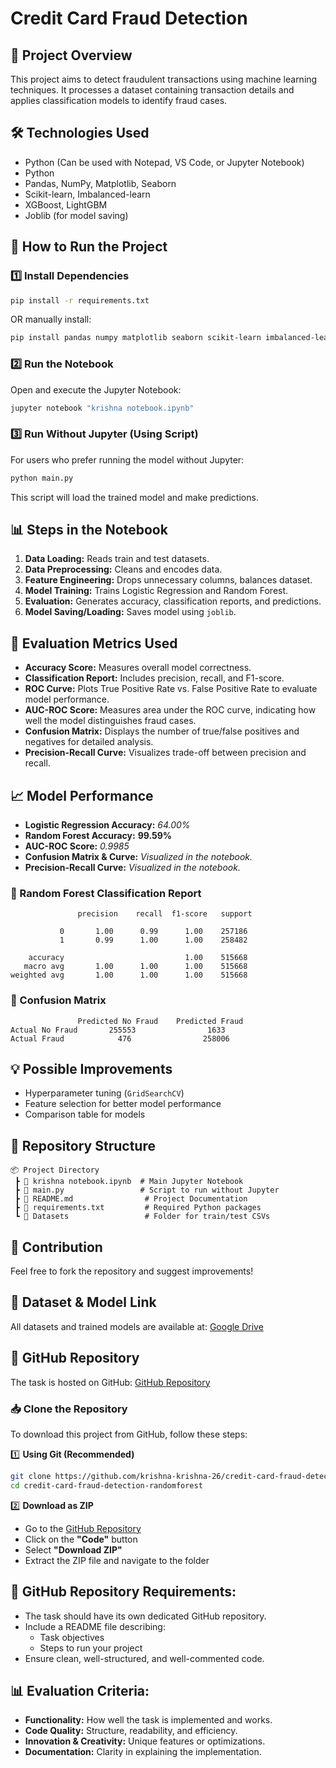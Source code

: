 # Credit Card Fraud Detection

## 📌 Project Overview
This project aims to detect fraudulent transactions using machine learning techniques. It processes a dataset containing transaction details and applies classification models to identify fraud cases.

## 🛠️ Technologies Used
- Python (Can be used with Notepad, VS Code, or Jupyter Notebook)
- Python
- Pandas, NumPy, Matplotlib, Seaborn
- Scikit-learn, Imbalanced-learn
- XGBoost, LightGBM
- Joblib (for model saving)

## 🚀 How to Run the Project
### 1️⃣ Install Dependencies
```sh
pip install -r requirements.txt
```
OR manually install:
```sh
pip install pandas numpy matplotlib seaborn scikit-learn imbalanced-learn xgboost lightgbm joblib
```

### 2️⃣ Run the Notebook
Open and execute the Jupyter Notebook:
```sh
jupyter notebook "krishna notebook.ipynb"
```

### 3️⃣ Run Without Jupyter (Using Script)
For users who prefer running the model without Jupyter:
```sh
python main.py
```
This script will load the trained model and make predictions.

## 📊 Steps in the Notebook
1. **Data Loading:** Reads train and test datasets.
2. **Data Preprocessing:** Cleans and encodes data.
3. **Feature Engineering:** Drops unnecessary columns, balances dataset.
4. **Model Training:** Trains Logistic Regression and Random Forest.
5. **Evaluation:** Generates accuracy, classification reports, and predictions.
6. **Model Saving/Loading:** Saves model using `joblib`.

## 📌 Evaluation Metrics Used
- **Accuracy Score:** Measures overall model correctness.
- **Classification Report:** Includes precision, recall, and F1-score.
- **ROC Curve:** Plots True Positive Rate vs. False Positive Rate to evaluate model performance.
- **AUC-ROC Score:** Measures area under the ROC curve, indicating how well the model distinguishes fraud cases.
- **Confusion Matrix:** Displays the number of true/false positives and negatives for detailed analysis.
- **Precision-Recall Curve:** Visualizes trade-off between precision and recall.

## 📈 Model Performance
- **Logistic Regression Accuracy:** _64.00%_
- **Random Forest Accuracy:** **99.59%**
- **AUC-ROC Score:** _0.9985_
- **Confusion Matrix & Curve:** _Visualized in the notebook._
- **Precision-Recall Curve:** _Visualized in the notebook._

### 🔹 Random Forest Classification Report
```
               precision    recall  f1-score   support

           0       1.00      0.99      1.00    257186
           1       0.99      1.00      1.00    258482

    accuracy                           1.00    515668
   macro avg       1.00      1.00      1.00    515668
weighted avg       1.00      1.00      1.00    515668
```

### 🔹 Confusion Matrix
```
               Predicted No Fraud    Predicted Fraud
Actual No Fraud       255553                1633
Actual Fraud            476                258006
```

## 💡 Possible Improvements
- Hyperparameter tuning (`GridSearchCV`)
- Feature selection for better model performance
- Comparison table for models

## 📂 Repository Structure
```
📦 Project Directory
 ┣ 📜 krishna notebook.ipynb  # Main Jupyter Notebook
 ┣ 📜 main.py                 # Script to run without Jupyter
 ┣ 📜 README.md                # Project Documentation
 ┣ 📜 requirements.txt         # Required Python packages
 ┗ 📂 Datasets                 # Folder for train/test CSVs
```

## 📢 Contribution
Feel free to fork the repository and suggest improvements!

## 📂 Dataset & Model Link
All datasets and trained models are available at: [Google Drive](https://drive.google.com/drive/folders/1Q8IXsLKl35zeHypLP2PuP7CK1s2W7BFo?usp=sharing)

## 📌 GitHub Repository
The task is hosted on GitHub: [GitHub Repository](https://github.com/krishna-krishna-26/credit-card-fraud-detection-randomforest)

### 📥 Clone the Repository
To download this project from GitHub, follow these steps:

1️⃣ **Using Git (Recommended)**
```sh
git clone https://github.com/krishna-krishna-26/credit-card-fraud-detection-randomforest.git
cd credit-card-fraud-detection-randomforest
```

2️⃣ **Download as ZIP**
- Go to the [GitHub Repository](https://github.com/krishna-krishna-26/credit-card-fraud-detection-randomforest)
- Click on the **"Code"** button
- Select **"Download ZIP"**
- Extract the ZIP file and navigate to the folder

## 📜 GitHub Repository Requirements:
- The task should have its own dedicated GitHub repository.
- Include a README file describing:
  - Task objectives
  - Steps to run your project
- Ensure clean, well-structured, and well-commented code.

## 📊 Evaluation Criteria:
- **Functionality:** How well the task is implemented and works.
- **Code Quality:** Structure, readability, and efficiency.
- **Innovation & Creativity:** Unique features or optimizations.
- **Documentation:** Clarity in explaining the implementation.

